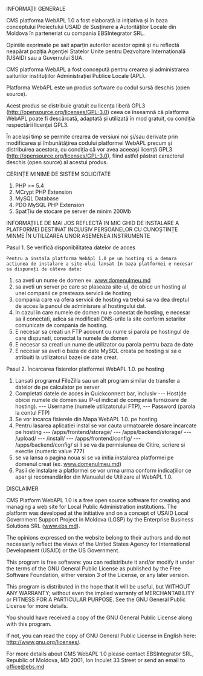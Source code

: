 INFORMAȚII GENERALE

CMS platforma WebAPL 1.0 a fost elaborată la inițiativa și în baza conceptului Proiectului USAID de Susținere a Autorităților Locale din Moldova în parteneriat cu compania EBSIntegrator SRL. 

Opiniile exprimate pe sait aparțin autorilor acestor opinii și nu reflectă neapărat poziția Agenţiei Statelor Unite pentru Dezvoltare Internaţională (USAID) sau a Guvernului SUA.

CMS platforma WebAPL a fost concepută pentru crearea și administrarea saiturilor instituțiilor Administrației Publice Locale (APL). 

Platforma WebAPL este un produs software cu codul sursă deschis (open source). 

Acest produs se distribuie gratuit cu licența liberă GPL3 (http://opensource.org/licenses/GPL-3.0) ceea ce înseamnă că platforma WebAPL  poate fi descărcată, adaptată și utilizată în mod gratuit, cu condiția respectării licenței GPL3. 

În același timp se permite crearea de versiuni noi și/sau derivate prin modificarea și îmbunătățirea codului platformei WebAPL precum și distribuirea acestora, cu condiția că vor avea aceeași licență GPL3 (http://opensource.org/licenses/GPL-3.0), fiind astfel păstrat caracterul deschis (open source) al acestui produs.


CERINȚE MINIME DE SISTEM SOLICITATE

1. PHP >= 5.4
2. MCrypt PHP Extension
3. MySQL Database
4. PDO MySQL PHP Extension
5. SpatȚiu de stocare pe server de minim 200Mb


INFORMAȚIILE DE MAI JOS REFLECTĂ IN MIC GHID DE INSTALARE A PLATFORMEI DESTINAT INCLUSIV PERSOANELOR CU CUNOȘTINȚE MINME ÎN UTILIZAREA UNOR ASEMENEA INSTRUMENTE

Pasul 1. Se verifică disponibilitatea datelor de acces

	Pentru a instala platforma WebApl 1.0 pe un hosting si a demara actiunea de instalare a site-ului lansat în baza platformei e necesar sa dispuneți de câteva date:
	
1. sa aveti un nume de domen ex. www.domenulmeu.md
2. sa aveti un server pe care se plaseaza site-ul, de obice un hosting al unei companii ce presteaza servicii de hosting
3. compania care va ofera servicii de hosting va trebui sa va dea dreptul de acces la panoul de adminisrare al hostingului dat.
4. In cazul in care numele de domen nu e conextat de hosting, e necesar sa il conectati, adica sa modificati DNS-urile la site conform setarilor comunicate de compania de hosting.
5. E necesar sa creati un FTP account cu nume si parola pe hostingul de care dispuneti, conectat la numele de domen
6. E necesar sa creati un nume de utilizator cu parola pentru baza de date
7. E necesar sa aveti o baza de date MySQL creata pe hosting si sa o atribuiti la utilizatorul bazei de date creat.

Pasul 2. Încarcarea fisierelor platformei WebAPL 1.0. pe hosting

1. Lansati programul FileZilla sau un alt program similar de transfer a datelor de pe calculator pe server
2. Completati datele de acces in Quickconnect bar, inclusiv 
--- Host(de obicei numele de domen sau IP-ul indicat de compania furnizoare de hosting). 
--- Username (numele utilizatorului FTP), 
--- Password (parola la contul FTP) 
3. Se vor incarca fisierele din Mapa WebAPL 1.0. pe hosting.
4. Pentru lasarea aplicatiei instal se vor cauta urmatoarele dosare incarcate pe hosting
--- /apps/frontend/storage/
--- /apps/backend/storage/
--- /upload/
--- /install/
--- /apps/frontend/config/
--- /apps/backend/config/
si li se va da permisiunea de Citire, scriere si exectie (numeric value 777)
5. se va lansa o pagina noua si se va initia instalarea platformei pe domenul creat (ex. www.domenulmeu.md)
6. Pasii de instalare a platformei se vor urma urma conform indicațiilor ce apar și recomandărilor din Manualul de Utilizare al WebAPL 1.0.


DISCLAIMER

CMS Platform WebAPL 1.0 is a free open source software for creating and managing a web site for Local Public Administration institutions. 
The platform was developed at the initiative and on a concept of USAID Local Government Support Project in Moldova (LGSP) by the Enterprise Business Solutions SRL (www.ebs.md). 

The opinions expressed on the website belong to their authors and do not necessarily reflect the views of the United States Agency for International Development (USAID) or the US Government.

This program is free software: you can redistribute it and/or modify it under the terms of the GNU General Public License as published by the Free Software Foundation, either version 3 of the License, or any later version.

This program is distributed in the hope that it will be useful, but WITHOUT ANY WARRANTY; without even the implied warranty of MERCHANTABILITY or FITNESS FOR A PARTICULAR PURPOSE. See the GNU General Public License for more details.

You should have received a copy of the GNU General Public License along with this program. 

If not, you can read the copy of GNU General Public License in English here: <http://www.gnu.org/licenses/>.

For more details about CMS WebAPL 1.0 please contact EBSIntegrator SRL, Republic of Moldova, MD 2001, Ion Inculet 33 Street or send an email to office@ebs.md
